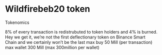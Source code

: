 # Wildfirebeb20 token 



Tokenomics

8% of every transaction is redistrubuted to token holders and 4% is burned. Hey we get it, we’re not the first deflectionary token on Binance Smart Chain and we certainly won’t be the last
max buy 50 Mill (per transaction)
max wallet 300 Mill (max 300million per wallet)
